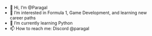- 👋 Hi, I’m @Paragal
- 👀 I’m interested in Formula 1, Game Development, and learning new career paths
- 🌱 I’m currently learning Python
- 📫 How to reach me: Discord @paragal

<!---
Paragal/Paragal is a ✨ special ✨ repository because its `README.md` (this file) appears on your GitHub profile.
You can click the Preview link to take a look at your changes.
--->
